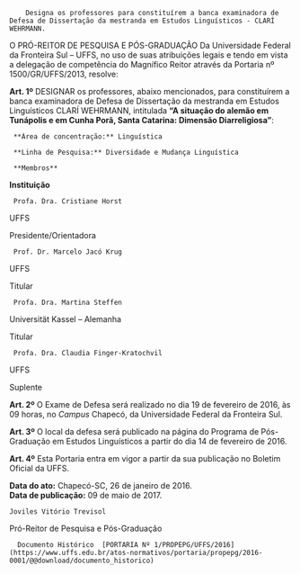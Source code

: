         Designa os professores para constituírem a banca examinadora de Defesa de Dissertação da mestranda em Estudos Linguísticos - CLARÍ WEHRMANN.  

 

 O PRÓ-REITOR DE PESQUISA E PÓS-GRADUAÇÃO Da Universidade Federal da Fronteira Sul – UFFS, no uso de suas atribuições legais e tendo em vista a delegação de competência do Magnífico Reitor através da Portaria nº 1500/GR/UFFS/2013, resolve:

  

 **Art. 1º** DESIGNAR os professores, abaixo mencionados, para constituírem a banca examinadora de Defesa de Dissertação da mestranda em Estudos Linguísticos CLARÍ WEHRMANN, intitulada **“**A situação do alemão em Tunápolis e em Cunha Porã, Santa Catarina: Dimensão Diarreligiosa**”**:

  

     **Área de concentração:** Linguística

     **Linha de Pesquisa:** Diversidade e Mudança Linguística

     **Membros**

   **Instituição**

    

     Profa. Dra. Cristiane Horst

   UFFS

   Presidente/Orientadora 

     Prof. Dr. Marcelo Jacó Krug

   UFFS

   Titular

     Profa. Dra. Martina Steffen

   Universität Kassel – Alemanha 

   Titular

     Profa. Dra. Claudia Finger-Kratochvil

   UFFS

   Suplente

      

 **Art. 2º** O Exame de Defesa será realizado no dia 19 de fevereiro de 2016, às 09 horas, no *Campus* Chapecó, da Universidade Federal da Fronteira Sul.

  

 **Art. 3º** O local da defesa será publicado na página do Programa de Pós-Graduação em Estudos Linguísticos a partir do dia 14 de fevereiro de 2016. 

  

 **Art. 4º** Esta Portaria entra em vigor a partir da sua publicação no Boletim Oficial da UFFS.

   **Data do ato:** Chapecó-SC, 26 de janeiro de 2016.   
 **Data de publicação:**  09 de maio de 2017. 

    Joviles Vitório Trevisol   
 Pró-Reitor de Pesquisa e Pós-Graduação 

      Documento Histórico  [PORTARIA Nº 1/PROPEPG/UFFS/2016](https://www.uffs.edu.br/atos-normativos/portaria/propepg/2016-0001/@@download/documento_historico)     
      